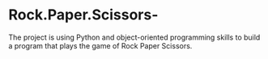 # Rock.Paper.Scissors-
The project is using Python and object-oriented programming skills to build a program that plays the game of Rock Paper Scissors. 
